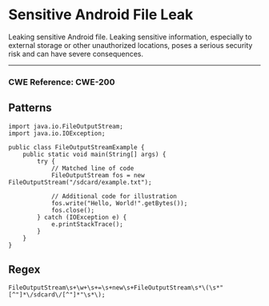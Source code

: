 # Sensitive Android File Leak

Leaking sensitive Android file. Leaking sensitive information, especially to external storage or other unauthorized
locations, poses a serious security risk and can have severe consequences.

---

### CWE Reference: CWE-200

## Patterns

```
import java.io.FileOutputStream;
import java.io.IOException;

public class FileOutputStreamExample {
    public static void main(String[] args) {
        try {
            // Matched line of code
            FileOutputStream fos = new FileOutputStream("/sdcard/example.txt");

            // Additional code for illustration
            fos.write("Hello, World!".getBytes());
            fos.close();
        } catch (IOException e) {
            e.printStackTrace();
        }
    }
}
```

## Regex

```
FileOutputStream\s+\w+\s+=\s+new\s+FileOutputStream\s*\(\s*"[^"]*\/sdcard\/[^"]*"\s*\);
```